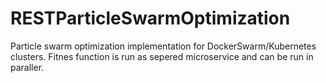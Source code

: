 # RESTParticleSwarmOptimization
Particle swarm optimization implementation for DockerSwarm/Kubernetes clusters. Fitnes function is run as sepered microservice and can be run in paraller.
